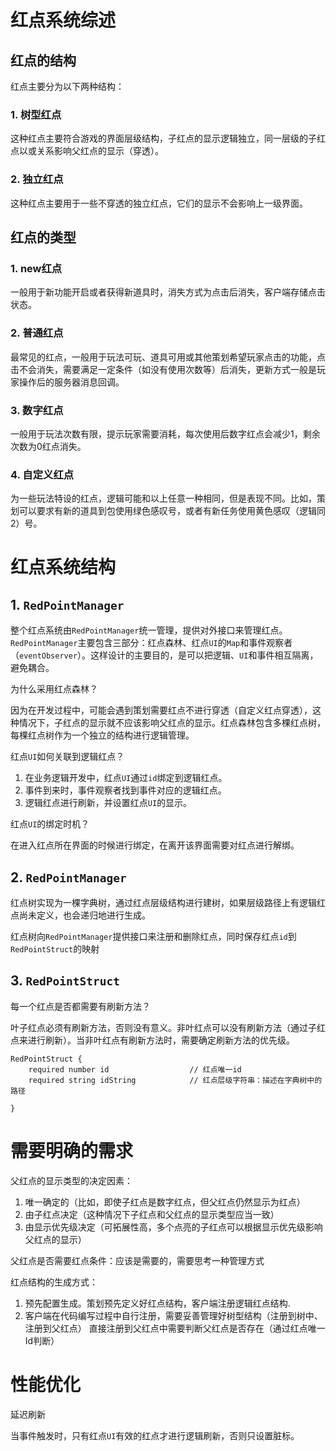 # 红点系统综述



## 红点的结构

红点主要分为以下两种结构：

### 1. 树型红点

这种红点主要符合游戏的界面层级结构，子红点的显示逻辑独立，同一层级的子红点以或关系影响父红点的显示（穿透）。

### 2. 独立红点

这种红点主要用于一些不穿透的独立红点，它们的显示不会影响上一级界面。



## 红点的类型

### 1. new红点

一般用于新功能开启或者获得新道具时，消失方式为点击后消失，客户端存储点击状态。

### 2. 普通红点

最常见的红点，一般用于玩法可玩、道具可用或其他策划希望玩家点击的功能，点击不会消失，需要满足一定条件（如没有使用次数等）后消失，更新方式一般是玩家操作后的服务器消息回调。

### 3. 数字红点

一般用于玩法次数有限，提示玩家需要消耗，每次使用后数字红点会减少1，剩余次数为0红点消失。

### 4. 自定义红点

为一些玩法特设的红点，逻辑可能和以上任意一种相同，但是表现不同。比如，策划可以要求有新的道具到包使用绿色感叹号，或者有新任务使用黄色感叹（逻辑同2）号。



# 红点系统结构

## 1. `RedPointManager`

整个红点系统由`RedPointManager`统一管理，提供对外接口来管理红点。`RedPointManager`主要包含三部分：红点森林、红点`UI`的`Map`和事件观察者（`eventObserver`）。这样设计的主要目的，是可以把逻辑、`UI`和事件相互隔离，避免耦合。

为什么采用红点森林？

因为在开发过程中，可能会遇到策划需要红点不进行穿透（自定义红点穿透），这种情况下，子红点的显示就不应该影响父红点的显示。红点森林包含多棵红点树，每棵红点树作为一个独立的结构进行逻辑管理。

红点`UI`如何关联到逻辑红点？

1. 在业务逻辑开发中，红点`UI`通过`id`绑定到逻辑红点。
2. 事件到来时，事件观察者找到事件对应的逻辑红点。
3. 逻辑红点进行刷新，并设置红点`UI`的显示。

红点`UI`的绑定时机？

在进入红点所在界面的时候进行绑定，在离开该界面需要对红点进行解绑。

## 2. `RedPointManager`

红点树实现为一棵字典树，通过红点层级结构进行建树，如果层级路径上有逻辑红点尚未定义，也会递归地进行生成。

红点树向`RedPointManager`提供接口来注册和删除红点，同时保存红点`id`到`RedPointStruct`的映射



## 3. `RedPointStruct`

每一个红点是否都需要有刷新方法？

叶子红点必须有刷新方法，否则没有意义。非叶红点可以没有刷新方法（通过子红点来进行刷新）。当非叶红点有刷新方法时，需要确定刷新方法的优先级。

```pseudocode
RedPointStruct {
	required number id					// 红点唯一id
	required string idString			// 红点层级字符串：描述在字典树中的路径
	
}
```





# 需要明确的需求

父红点的显示类型的决定因素：

1. 唯一确定的（比如，即使子红点是数字红点，但父红点仍然显示为红点）
2. 由子红点决定（这种情况下子红点和父红点的显示类型应当一致）
3. 由显示优先级决定（可拓展性高，多个点亮的子红点可以根据显示优先级影响父红点的显示）

父红点是否需要红点条件：应该是需要的，需要思考一种管理方式

红点结构的生成方式：

1. 预先配置生成。策划预先定义好红点结构，客户端注册逻辑红点结构.
2. 客户端在代码编写过程中自行注册，需要妥善管理好树型结构（注册到树中、注册到父红点）
   直接注册到父红点中需要判断父红点是否存在（通过红点唯一Id判断）

# 性能优化

延迟刷新

当事件触发时，只有红点`UI`有效的红点才进行逻辑刷新，否则只设置脏标。